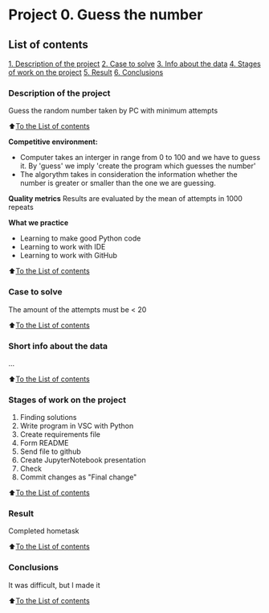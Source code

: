 # Project 0. Guess the number

## List of contents
[1. Description of the project](https://github.com/vesnalinka/SkillFactory/blob/main/project_0/README.md#description-of-the-project)
[2. Case to solve](https://github.com/vesnalinka/SkillFactory/tree/master/project_0)
[3. Info about the data](https://github.com/vesnalinka/SkillFactory/blob/main/project_0/README.md#short-info-about-the-data)
[4. Stages of work on the project](https://github.com/vesnalinka/SkillFactory/tree/master/project_0)
[5. Result](https://github.com/vesnalinka/SkillFactory/tree/master/project_0)
[6. Conclusions](https://github.com/vesnalinka/SkillFactory/tree/master/project_0)

### Description of the project
Guess the random number taken by PC with minimum attempts

:arrow_up:[To the List of contents](https://github.com/vesnalinka/SkillFactory/blob/main/project_0/README.md#list-of-contents)

**Competitive environment:**
- Computer takes an interger in range from 0 to 100 and we have to guess it. By 'guess' we imply 'create the program which guesses the number'
- The algorythm takes in consideration the information whether the number is greater or smaller than the one we are guessing.

**Quality metrics**
Results are evaluated by the mean of attempts in 1000 repeats

**What we practice**
- Learning to make good Python code
- Learning to work with IDE
- Learning to work with GitHub

:arrow_up:[To the List of contents](https://github.com/vesnalinka/SkillFactory/blob/main/project_0/README.md#list-of-contents)

### Case to solve
The amount of the attempts must be < 20

:arrow_up:[To the List of contents](https://github.com/vesnalinka/SkillFactory/blob/main/project_0/README.md#list-of-contents)

### Short info about the data
...

:arrow_up:[To the List of contents](https://github.com/vesnalinka/SkillFactory/blob/main/project_0/README.md#list-of-contents)

### Stages of work on the project
1. Finding solutions
2. Write program in VSC with Python
3. Create requirements file
4. Form README
5. Send file to github
6. Create JupyterNotebook presentation
7. Check
8. Commit changes as "Final change"

:arrow_up:[To the List of contents](https://github.com/vesnalinka/SkillFactory/blob/main/project_0/README.md#list-of-contents)

### Result
Completed hometask

:arrow_up:[To the List of contents](https://github.com/vesnalinka/SkillFactory/blob/main/project_0/README.md#list-of-contents)

### Conclusions
It was difficult, but I made it

:arrow_up:[To the List of contents](https://github.com/vesnalinka/SkillFactory/blob/main/project_0/README.md#list-of-contents)